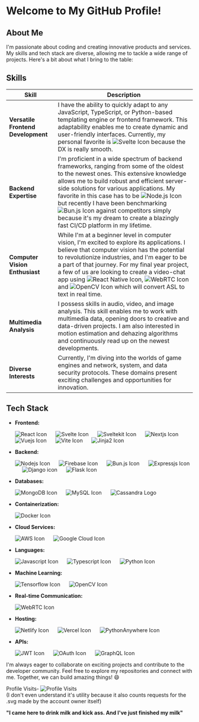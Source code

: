 <!---
Illuminatus66/Illuminatus66 is a ✨ special ✨ repository because its `README.md` (this file) appears on your GitHub profile.
You can click the Preview link to take a look at your changes.
--->
# Welcome to My GitHub Profile!

## About Me
I'm passionate about coding and creating innovative products and services. My skills and tech stack are diverse, allowing me to tackle a wide range of projects. Here's a bit about what I bring to the table:

## Skills

| Skill                                     | Description                                                                                                                |
| ----------------------------------------- | -------------------------------------------------------------------------------------------------------------------------- |
| **Versatile Frontend Development**        | I have the ability to quickly adapt to any JavaScript, TypeScript, or Python-based templating engine or frontend framework. This adaptability enables me to create dynamic and user-friendly interfaces. Currently, my personal favorite is ![Svelte Icon](https://img.shields.io/badge/Svelte-%23ff3e00?style=for-the-badge&logo=svelte&logoColor=white) because the DX is really smooth. |
| **Backend Expertise**                     | I'm proficient in a wide spectrum of backend frameworks, ranging from some of the oldest to the newest ones. This extensive knowledge allows me to build robust and efficient server-side solutions for various applications. My favorite in this case has to be ![Node.js Icon](https://img.shields.io/badge/Node.js-%23339933?style=for-the-badge&logo=node.js&logoColor=white) but recently I have been benchmarking ![Bun.js Icon](https://img.shields.io/badge/Bun.js-%232d2d2d?style=for-the-badge&logo=bun) against competitors simply because it's my dream to create a blazingly fast CI/CD platform in my lifetime. |
| **Computer Vision Enthusiast**            | While I'm at a beginner level in computer vision, I'm excited to explore its applications. I believe that computer vision has the potential to revolutionize industries, and I'm eager to be a part of that journey. For my final year project, a few of us are looking to create a video-chat app using ![React Native Icon](https://img.shields.io/badge/React%20Native-%2320232a?style=for-the-badge&logo=react), ![WebRTC Icon](https://img.shields.io/badge/WebRTC-%23FF5722?style=for-the-badge&logo=webrtc&logoColor=black) and ![OpenCV Icon](https://img.shields.io/badge/OpenCV-%233776ab?style=for-the-badge&logo=opencv) which will convert ASL to text in real time. |
| **Multimedia Analysis**                   | I possess skills in audio, video, and image analysis. This skill enables me to work with multimedia data, opening doors to creative and data-driven projects. I am also interested in motion estimation and dehazing algorithms and continuously read up on the newest developments. |
| **Diverse Interests**                     | Currently, I'm diving into the worlds of game engines and network, system, and data security protocols. These domains present exciting challenges and opportunities for innovation. |


## Tech Stack
- **Frontend:** 
  <div>
    <img src="https://img.shields.io/badge/React-%2320232a?style=for-the-badge&logo=react" alt="React Icon" />
    <span>&nbsp;&nbsp;&nbsp;&nbsp;</span>
    <img src="https://img.shields.io/badge/Svelte-%23ff3e00?style=for-the-badge&logo=svelte&logoColor=white" alt="Svelte Icon" />
    <span>&nbsp;&nbsp;&nbsp;&nbsp;</span>
    <img src="https://img.shields.io/badge/Sveltekit-%23ff3e00?style=for-the-badge&logo=svelte&logoColor=white" alt= "Sveltekit Icon" />
    <span>&nbsp;&nbsp;&nbsp;&nbsp;</span>
    <img src="https://img.shields.io/badge/Next.js-%23000000?style=for-the-badge&logo=next.js" alt= "Nextjs Icon" />
    <span>&nbsp;&nbsp;&nbsp;&nbsp;</span>
    <img src="https://img.shields.io/badge/Vue.js-%2335495e?style=for-the-badge&logo=vue.js" alt= "Vuejs Icon" />
    <span>&nbsp;&nbsp;&nbsp;&nbsp;</span>
    <img src="https://img.shields.io/badge/Vite-%23000000?style=for-the-badge&logo=vite" alt= "Vite Icon" />
    <span>&nbsp;&nbsp;&nbsp;&nbsp;</span>
    <img src="https://img.shields.io/badge/Jinja2-%23092e20?style=for-the-badge&logo=jinja" alt= "Jinja2 Icon" />
  </div>

- **Backend:**
  <div>
    <img src= "https://img.shields.io/badge/Node.js-%23339933?style=for-the-badge&logo=node.js&logoColor=white" alt="Nodejs Icon" />
    <span>&nbsp;&nbsp;&nbsp;&nbsp;</span>
    <img src="https://img.shields.io/badge/Firebase-%23ffca28?style=for-the-badge&logo=firebase&logoColor=orange" alt="Firebase Icon" />
    <span>&nbsp;&nbsp;&nbsp;&nbsp;</span>
    <img src="https://img.shields.io/badge/Bun.js-%232d2d2d?style=for-the-badge&logo=bun" alt="Bun.js Icon" />
    <span>&nbsp;&nbsp;&nbsp;&nbsp;</span>
    <img src="https://img.shields.io/badge/Express.js-%23000000?style=for-the-badge&logo=express" alt="Expressjs Icon" />
    <span>&nbsp;&nbsp;&nbsp;&nbsp;</span>
    <img src="https://img.shields.io/badge/Django-%23092e20?style=for-the-badge&logo=django" alt= "Django icon" />
    <span>&nbsp;&nbsp;&nbsp;&nbsp;</span>
    <img src="https://img.shields.io/badge/Flask-%23000000?style=for-the-badge&logo=flask" alt= "Flask Icon" />
  </div>

- **Databases:**
  <div>
    <img src="https://img.shields.io/badge/MongoDB-%234ea94b?style=for-the-badge&logo=mongodb&logoColor=white" alt="MongoDB Icon" />
    <span>&nbsp;&nbsp;&nbsp;&nbsp;</span>
    <img src="https://img.shields.io/badge/MySQL-%234479a1?style=for-the-badge&logo=mysql&logoColor=white" alt="MySQL Icon" />
    <span>&nbsp;&nbsp;&nbsp;&nbsp;</span>
    <img src="https://img.shields.io/badge/Cassandra-white?style=for-the-badge&logo=apachecassandra" alt="Cassandra Logo" />
  </div>
  
- **Containerization:**
  <div>
    <img src= "https://img.shields.io/badge/Docker-%232496ed?style=for-the-badge&logo=docker&logoColor=white" alt= "Docker Icon" />
  </div>

- **Cloud Services:**
  <div>
    <img src="https://img.shields.io/badge/AWS-%23FF9900?style=for-the-badge&logo=amazon-aws" alt= "AWS Icon" />
    <span>&nbsp;&nbsp;&nbsp;&nbsp;</span>
    <img src="https://img.shields.io/badge/Google%20Cloud-%234285f4?style=for-the-badge&logo=google-cloud&logoColor=white" alt= "Google Cloud Icon"/>
  </div>

- **Languages:**
  <div>
    <img src="https://img.shields.io/badge/JavaScript-%23f7df1e?style=for-the-badge&logo=javascript&logoColor=black" alt= "Javascript Icon" />
    <span>&nbsp;&nbsp;&nbsp;&nbsp;</span>
    <img src="https://img.shields.io/badge/TypeScript-%233178c6?style=for-the-badge&logo=typescript&logoColor=white" alt= "Typescript Icon" />
    <span>&nbsp;&nbsp;&nbsp;&nbsp;</span>
    <img src="https://img.shields.io/badge/Python-%233776ab?style=for-the-badge&logo=python&logoColor=white" alt= "Python Icon" />
  </div>

- **Machine Learning:**
  <div>
    <img src="https://img.shields.io/badge/TensorFlow-%23FF6F00.svg?style=for-the-badge&logo=TensorFlow&logoColor=white" alt= "Tensorflow Icon" />
    <span>&nbsp;&nbsp;&nbsp;&nbsp;</span>
    <img src="https://img.shields.io/badge/OpenCV-%233776ab?style=for-the-badge&logo=opencv" alt= "OpenCV Icon" />
  </div>

- **Real-time Communication:**
  <div>
    <img src="https://img.shields.io/badge/WebRTC-%23FF5722?style=for-the-badge&logo=webrtc&logoColor=black" alt= "WebRTC Icon" />
  </div>

- **Hosting:**
  <div>
    <img src="https://img.shields.io/badge/Netlify-%23000000?style=for-the-badge&logo=netlify" alt= "Netlify Icon" />
    <span>&nbsp;&nbsp;&nbsp;&nbsp;</span>
    <img src="https://img.shields.io/badge/Vercel-%23000000?style=for-the-badge&logo=vercel" alt= "Vercel Icon" />
    <span>&nbsp;&nbsp;&nbsp;&nbsp;</span>
    <img src="https://img.shields.io/badge/PythonAnywhere-%23000000?style=for-the-badge&logo=pythonanywhere" alt= "PythonAnywhere Icon" />
  </div>

- **APIs:**
  <div>
    <img src="https://img.shields.io/badge/JWT-%23000000?style=for-the-badge&logo=json-web-tokens" alt= "JWT Icon" />
    <span>&nbsp;&nbsp;&nbsp;&nbsp;</span>
    <img src="https://img.shields.io/badge/OAuth-%232f2f2f?style=for-the-badge&logo=OAuth" alt= "OAuth Icon" />
    <span>&nbsp;&nbsp;&nbsp;&nbsp;</span>
    <img src="https://img.shields.io/badge/GraphQL-%23e535ab?style=for-the-badge&logo=graphql" alt= "GraphQL Icon" />
  </div>

I'm always eager to collaborate on exciting projects and contribute to the developer community. Feel free to explore my repositories and connect with me. Together, we can build amazing things! 😄

Profile Visits- ![Profile Visits](https://profile-counter.glitch.me/Illuminatus66/count.svg) <br>
(I don't even understand it's utility because it also counts requests for the .svg made by the account owner itself)

**"I came here to drink milk and kick ass. And I've just finished my milk"**
